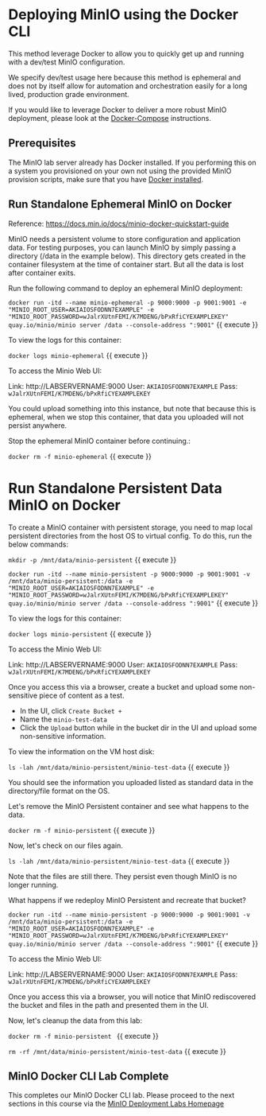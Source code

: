 # Deploying MinIO using the Docker CLI

This method leverage Docker to allow you to quickly get up and running with a dev/test MinIO configuration.

We specify dev/test usage here because this method is ephemeral and does not by itself allow for automation and orchestration easily for a long lived, production grade environment.

If you would like to leverage Docker to deliver a more robust MinIO deployment, please look at the [Docker-Compose](../docker-compose/README.md) instructions.

## Prerequisites

The MinIO lab server already has Docker installed. If you performing this on a system you provisioned on your own not using the provided MinIO provision scripts, make sure that you have [Docker installed](https://docs.docker.com/engine/install/).

## Run Standalone Ephemeral MinIO on Docker

Reference: https://docs.min.io/docs/minio-docker-quickstart-guide

MinIO needs a persistent volume to store configuration and application data. For testing purposes, you can launch MinIO by simply passing a directory (/data in the example below). This directory gets created in the container filesystem at the time of container start. But all the data is lost after container exits.

Run the following command to deploy an ephemeral MinIO deployment:

`docker run -itd --name minio-ephemeral -p 9000:9000 -p 9001:9001 -e "MINIO_ROOT_USER=AKIAIOSFODNN7EXAMPLE" -e "MINIO_ROOT_PASSWORD=wJalrXUtnFEMI/K7MDENG/bPxRfiCYEXAMPLEKEY" quay.io/minio/minio server /data --console-address ":9001"` {{ execute }}

To view the logs for this container:

`docker logs minio-ephemeral` {{ execute }}

To access the Minio Web UI:

Link: http://LABSERVERNAME:9000
User: `AKIAIOSFODNN7EXAMPLE`
Pass: `wJalrXUtnFEMI/K7MDENG/bPxRfiCYEXAMPLEKEY`

You could upload something into this instance, but note that because this is ephemeral, when we stop this container, that data you uploaded will not persist anywhere.

Stop the ephemeral MinIO container before continuing.:

`docker rm -f minio-ephemeral` {{ execute }}

# Run Standalone Persistent Data MinIO on Docker

To create a MinIO container with persistent storage, you need to map local persistent directories from the host OS to virtual config. To do this, run the below commands:

`mkdir -p /mnt/data/minio-persistent` {{ execute }}

`docker run -itd --name minio-persistent -p 9000:9000 -p 9001:9001 -v /mnt/data/minio-persistent:/data -e "MINIO_ROOT_USER=AKIAIOSFODNN7EXAMPLE" -e "MINIO_ROOT_PASSWORD=wJalrXUtnFEMI/K7MDENG/bPxRfiCYEXAMPLEKEY" quay.io/minio/minio server /data --console-address ":9001"` {{ execute }}

To view the logs for this container:

`docker logs minio-persistent` {{ execute }}

To access the Minio Web UI:

Link: http://LABSERVERNAME:9000
User: `AKIAIOSFODNN7EXAMPLE`
Pass: `wJalrXUtnFEMI/K7MDENG/bPxRfiCYEXAMPLEKEY`

Once you access this via a browser, create a bucket and upload some non-sensitive piece of content as a test.

- In the UI, click `Create Bucket +` 
- Name the `minio-test-data`
- Click the `Upload` button while in the bucket dir in the UI and upload some non-sensitive information.

To view the information on the VM host disk:

`ls -lah /mnt/data/minio-persistent/minio-test-data` {{ execute }}

You should see the information you uploaded listed as standard data in the directory/file format on the OS.

Let's remove the MinIO Persistent container and see what happens to the data.

`docker rm -f minio-persistent` {{ execute }}

Now, let's check on our files again.

`ls -lah /mnt/data/minio-persistent/minio-test-data` {{ execute }}

Note that the files are still there. They persist even though MinIO is no longer running.

What happens if we redeploy MinIO Persistent and recreate that bucket?

`docker run -itd --name minio-persistent -p 9000:9000 -p 9001:9001 -v /mnt/data/minio-persistent:/data -e "MINIO_ROOT_USER=AKIAIOSFODNN7EXAMPLE" -e "MINIO_ROOT_PASSWORD=wJalrXUtnFEMI/K7MDENG/bPxRfiCYEXAMPLEKEY" quay.io/minio/minio server /data --console-address ":9001"` {{ execute }}

To access the Minio Web UI:

Link: http://LABSERVERNAME:9000
User: `AKIAIOSFODNN7EXAMPLE`
Pass: `wJalrXUtnFEMI/K7MDENG/bPxRfiCYEXAMPLEKEY`

Once you access this via a browser, you will notice that MinIO rediscovered the bucket and files in the path and presented them in the UI.

Now, let's cleanup the data from this lab:

`docker rm -f minio-persistent ` {{ execute }}

`rm -rf /mnt/data/minio-persistent/minio-test-data` {{ execute }}

## MinIO Docker CLI Lab Complete

This completes our MinIO Docker CLI lab. Please proceed to the next sections in this course via the [MinIO Deployment Labs Homepage](../../README.md)
